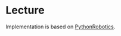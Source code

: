 # Lecture

Implementation is based on [PythonRobotics](https://github.com/AtsushiSakai/PythonRobotics).